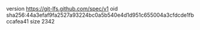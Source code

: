 version https://git-lfs.github.com/spec/v1
oid sha256:44a3efaf9fa2527a93224bc0a5b540e4d1d951c655004a3cfdcde1fbccafea41
size 2342

